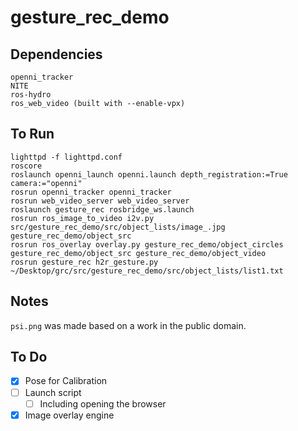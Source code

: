 gesture_rec_demo
================

Dependencies
------------
```
openni_tracker
NITE
ros-hydro
ros_web_video (built with --enable-vpx)
```

To Run
------
```
lighttpd -f lighttpd.conf
roscore
roslaunch openni_launch openni.launch depth_registration:=True camera:="openni"
rosrun openni_tracker openni_tracker 
rosrun web_video_server web_video_server
roslaunch gesture_rec rosbridge_ws.launch
rosrun ros_image_to_video i2v.py src/gesture_rec_demo/src/object_lists/image_.jpg gesture_rec_demo/object_src
rosrun ros_overlay overlay.py gesture_rec_demo/object_circles gesture_rec_demo/object_src gesture_rec_demo/object_video
rosrun gesture_rec h2r_gesture.py ~/Desktop/grc/src/gesture_rec_demo/src/object_lists/list1.txt
```

Notes
-----
`psi.png` was made based on a work in the public domain.


To Do
-----
 - [X] Pose for Calibration
 - [ ] Launch script
   - [ ] Including opening the browser
 - [X] Image overlay engine
